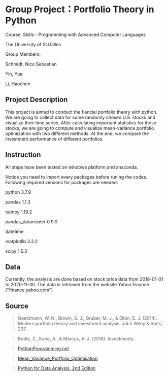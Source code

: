 # Group Project：Portfolio Theory in Python

Course: Skills - Programming with Advanced Computer Languages

The University of St.Gallen

Group Members: 

Schmidt, Nico Sebastian 

Yin, Yue 

Li, Haochen

## Project Description

This project is aimed to conduct the fiancial portfolio theory with python. We are going to collect data for some randomly chosen U.S. stocks and visualize their time series. After calculating important statistics for these stocks, we are going to compute and visualize mean-variance portfolio optimization with two different methods. At the end, we compare the investment performance of different portfolios.

## Instruction

All steps have been tested on windows platform and anaconda. 

Notice you need to import every packages before runing the codes.
Following required versions for packages are needed:

python 3.7.9

pandas 1.1.3

numpy 1.19.2

pandas_datareader 0.9.0

datetime

matplotlib  3.3.2

scipy 1.5.3


## Data

Currently, the analysis are done based on stock price data from 2018-01-01 to 2020-11-30. The data is retrieved from the website Yahoo Finance ("finance.yahoo.com")

## Source


> Goetzmann, W. N., Brown, S. J., Gruber, M. J., & Elton, E. J. (2014). Modern portfolio theory and investment analysis. John Wiley & Sons, 237.

> Bodie, Z., Kane, A., & Marcus, A. J. (2018). Investments.

> [PythonProgramming.net](https://github.com/wizardforcel/data-science-notebook/blob/master/quant/python-programming-net-quant.md)

> [Mean_Variance_Portfolio_Optimisation](https://github.com/JoBe10/Mean_Variance_Portfolio_Optimisation/blob/master/Efficient_Frontiers_Cryptos.ipynb)

> [Python for Data Analysis, 2nd Edition](https://github.com/wesm/pydata-book)

